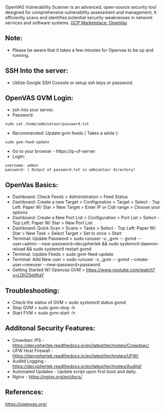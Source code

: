 OpenVAS Vulnerability Scanner is an advanced, open-source security tool designed for comprehensive vulnerability assessment and management. 
It efficiently scans and identifies potential security weaknesses in network services and software systems. [GCP Marketplace: OpenVas ](https://console.cloud.google.com/marketplace/product/server-build-415714/openvas)

Note:
------
* Please be aware that it takes a few minutes for Openvas to be up and running.

SSH Into the server:
--------------------
* Utilize Google SSH Console or setup ssh keys or password.

OpenVAS GVM Login:
------------------

* ssh into your server.
* Password:
```
sudo cat /home/adminotaur/password.txt 
```
* Recommended: Update gvm feeds ( Takes a while ):
```
sudo gvm-feed-update
```
* Go to your browser - https://ip-of-server
* Login:
```
username: admin 
password: ( Output of password.txt in adminotaur directory)
```

OpenVas Basics:
---------------

* Dashboard: Check Feeds > Administration > Feed Status
* Dashboard: Create a new Target > Configuration > Target > Select - Top Left: Paper W/ Star > New Target > Enter IP or Cidr range > Choose your options
* Dashboard: Create a New Port List > Configuration > Port List > Select - Top Left: Paper W/ Star > New Port List 
* Dashboard: Quick Scan > Scans > Tasks > Select - Top Left: Paper W/ Star  > New Task > Select Target > Set to once > Start 
* Terminal: Update Password > sudo runuser -u _gvm -- gvmd --user=admin --new-password=decyphertek && sudo systemctl daemon-reload && sudo systemctl restart gvmd
* Terminal: Update Feeds > sudo gvm-feed-update
* Terminal: Add New user > sudo runuser -u _gvm -- gvmd --create-user=newuser --new-password=password
* Getting Started W/ Openvas GVM > https://www.youtube.com/watch?v=LGh2SetiKaY

Troubleshooting:
-----------------

* Check the status of GVM > sudo systemctl status gvmd
* Stop GVM > sudo gvm-stop -h
* Start FVM > sudo gvm-start -h

Additonal Security Features:
----------------------------

* Crowdsec IPS - https://decyphertek.readthedocs.io/en/latest/technotes/Crowdsec/
* UFW Host Firewall - https://decyphertek.readthedocs.io/en/latest/technotes/UFW/
* Auditd Logging - https://decyphertek.readthedocs.io/en/latest/technotes/Auditd/
* Automated Updates - Update script upon first boot and daily.
* Nginx - https://nginx.org/en/docs/

References:
------------

https://openvas.org/
